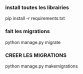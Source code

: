 ### install toutes les librairies ###
pip install -r requirements.txt

### fait les migrations ###
python manage.py migrate

### CREER LES MIGRATIONS ###
python manage.py makemigrations 
